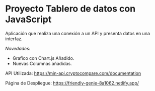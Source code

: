 # Proyecto Tablero de datos con JavaScript

Aplicación que realiza una conexión a un API y presenta datos en una interfaz.

*Novedades:*
* Grafico con Chart.js Añadido.
* Nuevas Columnas añadidas.

API Utilizada: https://min-api.cryptocompare.com/documentation

Página de Despliegue: https://friendly-genie-8a1062.netlify.app/ 